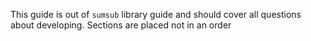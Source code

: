 This guide is out of `sumsub` library guide and should cover all questions about developing. Sections are placed not in an order
